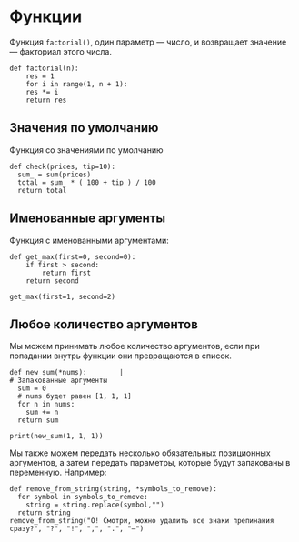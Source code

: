 # Функции

Функция ```factorial()```, один параметр — число, и возвращает значение — факториал этого числа.

```
def factorial(n):
    res = 1
    for i in range(1, n + 1):
    res *= i
    return res
```

## Значения по умолчанию

Функция со значениями по умолчанию

```
def check(prices, tip=10):
  sum_ = sum(prices)
  total = sum_ * ( 100 + tip ) / 100
  return total
```

## Именованные аргументы

Функция с именованными аргументами:

```
def get_max(first=0, second=0):
    if first > second:
        return first
    return second

get_max(first=1, second=2)
```
## Любое количество аргументов
Мы можем принимать любое количество аргументов, если при попадании внутрь функции они превращаются в список.

```
def new_sum(*nums):        |
# Запакованные аргументы
  sum = 0
  # nums будет равен [1, 1, 1]
  for n in nums:
    sum += n
  return sum

print(new_sum(1, 1, 1))
```

Мы также можем передать несколько обязательных позиционных аргументов, а затем передать параметры, которые будут запакованы в переменную. Например:

```
def remove_from_string(string, *symbols_to_remove):
  for symbol in symbols_to_remove:
    string = string.replace(symbol,"")
  return string
remove_from_string("О! Смотри, можно удалить все знаки препинания сразу?", "?", "!", ",", ".", "–")
```

